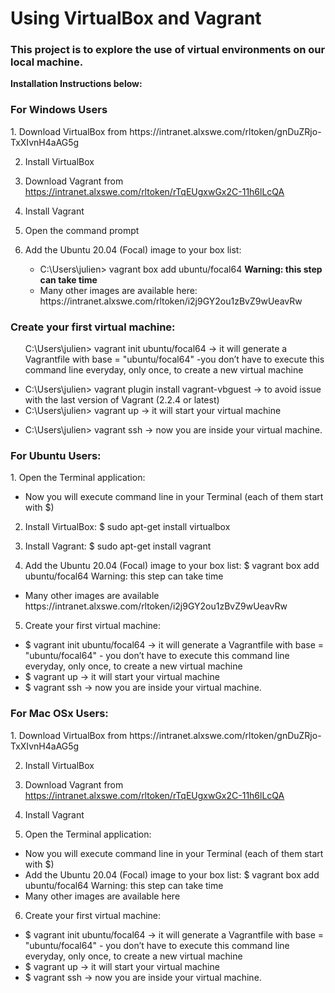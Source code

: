 <h1> <strong> Using VirtualBox and Vagrant </strong> </h1>

<h3> This project is to explore the use of virtual environments on our local machine. </h3>

<strong> Installation Instructions below: </strong>

<h3> For Windows Users </h3>
1. Download VirtualBox from https://intranet.alxswe.com/rltoken/gnDuZRjo-TxXIvnH4aAG5g

2. Install VirtualBox

3. Download Vagrant from https://intranet.alxswe.com/rltoken/rTqEUgxwGx2C-11h6lLcQA

4. Install Vagrant

5. Open the command prompt

6. Add the Ubuntu 20.04 (Focal) image to your box list:
	<ul>
	<li> C:\Users\julien> vagrant box add ubuntu/focal64 <strong> Warning: this step can take time </strong> </li>
	<li> Many other images are available here: https://intranet.alxswe.com/rltoken/i2j9GY2ou1zBvZ9wUeavRw </li>
	</ul>

<h3> Create your first virtual machine: </h3>
<ul> 
</li> C:\Users\julien> vagrant init ubuntu/focal64 -> it will generate a Vagrantfile with base = "ubuntu/focal64" -you don’t have to execute this command line everyday, only once, to create a new virtual machine </li>
</ul>
<ul>
<li> C:\Users\julien> vagrant plugin install vagrant-vbguest -> to avoid issue with the last version of Vagrant (2.2.4 or latest) </li> 
<li> C:\Users\julien> vagrant up -> it will start your virtual machine </li>
</ul>
<ul>
<li> C:\Users\julien> vagrant ssh -> now you are inside your virtual machine.</li>
</ul>


<h3> For Ubuntu Users: </h3>
1. Open the Terminal application:
<ul> <li>Now you will execute command line in your Terminal (each of them start with $) </li> </ul>

2. Install VirtualBox: $ sudo apt-get install virtualbox

3. Install Vagrant: $ sudo apt-get install vagrant

4. Add the Ubuntu 20.04 (Focal) image to your box list: $ vagrant box add ubuntu/focal64 Warning: this step can take time
<ul> <li>Many other images are available https://intranet.alxswe.com/rltoken/i2j9GY2ou1zBvZ9wUeavRw </li> </ul>

5. Create your first virtual machine:
<ul>
<li> $ vagrant init ubuntu/focal64 -> it will generate a Vagrantfile with base = "ubuntu/focal64" - you don’t have to execute this command line everyday, only once, to create a new virtual machine </li>
<li> $ vagrant up -> it will start your virtual machine </li>
<li> $ vagrant ssh -> now you are inside your virtual machine. </li>
</ul>


<h3> For Mac OSx Users: </h3>
1. Download VirtualBox from https://intranet.alxswe.com/rltoken/gnDuZRjo-TxXIvnH4aAG5g

2. Install VirtualBox

3. Download Vagrant from https://intranet.alxswe.com/rltoken/rTqEUgxwGx2C-11h6lLcQA

4. Install Vagrant

5. Open the Terminal application:
<ul>
<li> Now you will execute command line in your Terminal (each of them start with $) </li>
<li> Add the Ubuntu 20.04 (Focal) image to your box list: $ vagrant box add ubuntu/focal64 Warning: this step can take time </li>
<li> Many other images are available here </li>
</ul>

6. Create your first virtual machine:
<ul>
<li> $ vagrant init ubuntu/focal64 -> it will generate a Vagrantfile with base = "ubuntu/focal64" - you don’t have to execute this command line everyday, only once, to create a new virtual machine </li>

<li> $ vagrant up -> it will start your virtual machine </li>

<li> $ vagrant ssh -> now you are inside your virtual machine. </li>
</ul>





